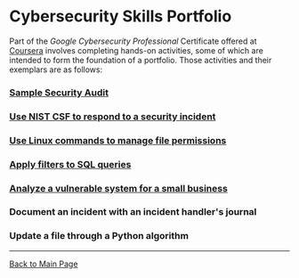 # Cybersecurity Skills Portfolio

Part of the *Google Cybersecurity Professional* Certificate offered at [Coursera](https://www.coursera.org/) involves completing hands-on activities, some of which are intended to form the foundation of a portfolio. Those activities and their exemplars are as follows:

### [Sample Security Audit](https://github.com/mithbarazak/mithbarazak.github.io/tree/main/sample-security-audit)

### [Use NIST CSF to respond to a security incident](https://github.com/mithbarazak/mithbarazak.github.io/tree/main/use-NIST-CSF)

### [Use Linux commands to manage file permissions](https://github.com/mithbarazak/mithbarazak.github.io/tree/main/manage-linux-permissions)

### [Apply filters to SQL queries](https://github.com/mithbarazak/mithbarazak.github.io/tree/main/apply-SQL-filters)

### [Analyze a vulnerable system for a small business](https://github.com/mithbarazak/mithbarazak.github.io/tree/main/analyze-vulnerable-system)

### Document an incident with an incident handler's journal

### Update a file through a Python algorithm

---

[Back to Main Page](https://mithbarazak.github.io/)
